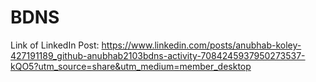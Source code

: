 # BDNS

Link of LinkedIn Post: https://www.linkedin.com/posts/anubhab-koley-427191189_github-anubhab2103bdns-activity-7084245937950273537-kQO5?utm_source=share&utm_medium=member_desktop
